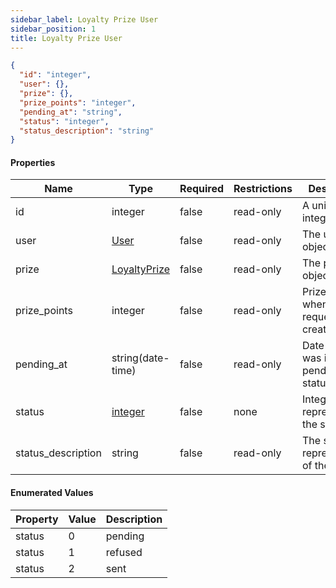 ```yaml
---
sidebar_label: Loyalty Prize User
sidebar_position: 1
title: Loyalty Prize User
---
```


```json
{
  "id": "integer",
  "user": {},
  "prize": {},
  "prize_points": "integer",
  "pending_at": "string",
  "status": "integer",
  "status_description": "string"
}
```

#### Properties

| Name               | Type                                                                          | Required | Restrictions | Description                               |
|--------------------|-------------------------------------------------------------------------------|----------|--------------|-------------------------------------------|
| id                 | integer                                                                       | false    | read-only    | A unique integer value                    |
| user               | [User](/docs/apireference/v2/schemas/user)                                    | false    | read-only    | The user object                           |
| prize              | [LoyaltyPrize](/docs/apireference/v2/schemas/loyalty_prize)                                                                         | false    | read-only    | The prize object                          |
| prize_points       | integer                                                                       | false    | read-only    | Prize points when the request was created |
| pending_at         | string(date-time)                                                             | false    | read-only    | Date since it was in pending status       |
| status             | [integer](/docs/apireference/v2/schemas/loyalty_prize_user#enumerated-values) | false    | none         | Integer value representing the status     |
| status_description | string                                                                        | false    | read-only    | The string representation of the status   |

#### Enumerated Values

|Property|Value|Description|
|---|---|---|
|status|0|pending|
|status|1|refused|
|status|2|sent|

